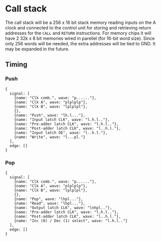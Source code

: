 # Call stack

The call stack will be a 256 x 16 bit stack memory reading inputs on the A clock and connected to the control unit for storing and retrieving return addresses for the `CALL` and `RETURN` instructions. For memory chips it will have 2 32k x 8 bit memories wired in parellel (for 16-bit word size). Since only 256 words will be needed, the extra addresses will be tied to GND. It may be expanded in the future.

## Timing

### Push

```
{
  signal: [
    {name: "Clk comb.", wave: "p......"},
    {name: "Clk A", wave: "plplplp"},
    {name: "Clk B", wave: "lplplpl"},
    {},
    {name: "Push", wave: "lh.l..."},
    {name: "Input latch CLK", wave: "l.h.l.."},
    {name: "Pre-adder latch CLK", wave: "l.h.l.."},
    {name: "Post-adder latch CLK", wave: "l..h.l."},
    {name: "Input latch OE", wave: "l..h.l."},
    {name: "Write", wave: "l...pl."}
  ],
  edge: []
}
```

### Pop

```
{
  signal: [
    {name: "Clk comb.", wave: "p......"},
    {name: "Clk A", wave: "plplplp"},
    {name: "Clk B", wave: "lplplpl"},
    {},
    {name: "Pop", wave: "lhpl..."},
    {name: "Read", wave: "lhpl..."},
    {name: "Output latch CLK", wave: "lnhpl.."},
    {name: "Pre-adder latch CLK", wave: "l.h.l.."},
    {name: "Post-adder latch CLK", wave: "l..h.l."},
    {name: "Inc (0) / Dec (1) select", wave: "l.h.l.."}
  ],
  edge: []
}
```
